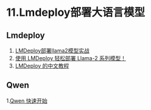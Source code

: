 # 11.Lmdeploy部署大语言模型

## Lmdeploy
1. [LMDeploy部署llama2模型实战](https://www.ctyun.cn/developer/article/465958750707781)
2. [使用 LMDeploy 轻松部署 Llama-2 系列模型！](https://cloud.tencent.com/developer/article/2316226)
3. [LMDeploy 的中文教程](https://lmdeploy.readthedocs.io/zh-cn/latest/)

## Qwen
1.[Qwen 快速开始 ](https://qwen.readthedocs.io/zh-cn/latest/getting_started/concepts.html#)
